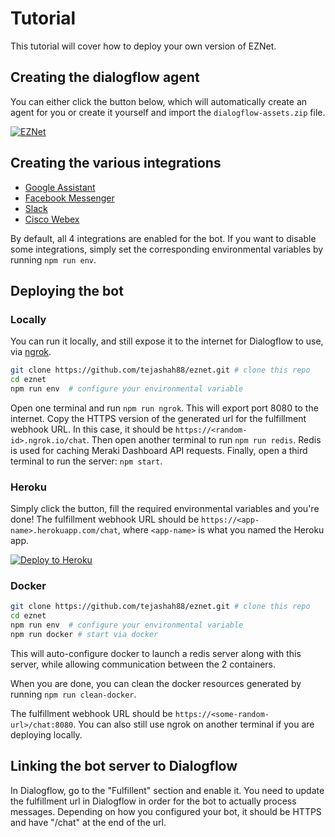 # Tutorial
This tutorial will cover how to deploy your own version of EZNet.

## Creating the dialogflow agent
You can either click the button below, which will automatically create an agent for you or create it yourself and import the `dialogflow-assets.zip` file.

[![EZNet](https://dialogflow.com/images/deploy.png)](https://console.dialogflow.com/api-client/#/oneclick?templateUrl=https://github.com/tejashah88/eznet/raw/master/assets/dialogflow-assets.zip&agentName=EZNet)

## Creating the various integrations
* [Google Assistant](https://dialogflow.com/docs/integrations/google-assistant)
* [Facebook Messenger](https://dialogflow.com/docs/integrations/facebook)
* [Slack](https://dialogflow.com/docs/integrations/slack)
* [Cisco Webex](https://dialogflow.com/docs/integrations/spark)

By default, all 4 integrations are enabled for the bot. If you want to disable some integrations, simply set the corresponding environmental variables by running `npm run env`.

## Deploying the bot

### Locally
You can run it locally, and still expose it to the internet for Dialogflow to use, via [ngrok](https://ngrok.com/).

```bash
git clone https://github.com/tejashah88/eznet.git # clone this repo
cd eznet
npm run env  # configure your environmental variable
```

Open one terminal and run `npm run ngrok`. This will export port 8080 to the internet. Copy the HTTPS version of the generated url for the fulfillment webhook URL. In this case, it should be `https://<random-id>.ngrok.io/chat`. Then open another terminal to run `npm run redis`. Redis is used for caching Meraki Dashboard API requests. Finally, open a third terminal to run the server: `npm start`.

### Heroku
Simply click the button, fill the required environmental variables and you're done! The fulfillment webhook URL should be `https://<app-name>.herokuapp.com/chat`, where `<app-name>` is what you named the Heroku app.

[![Deploy to Heroku](https://www.herokucdn.com/deploy/button.png)](https://heroku.com/deploy?template=https://github.com/tejashah88/eznet)

### Docker
```bash
git clone https://github.com/tejashah88/eznet.git # clone this repo
cd eznet
npm run env  # configure your environmental variable
npm run docker # start via docker
```

This will auto-configure docker to launch a redis server along with this server, while allowing communication between the 2 containers.

When you are done, you can clean the docker resources generated by running `npm run clean-docker`.

The fulfillment webhook URL should be `https://<some-random-url>/chat:8080`. You can also still use ngrok on another terminal if you are deploying locally.

## Linking the bot server to Dialogflow
In Dialogflow, go to the "Fulfillent" section and enable it.
You need to update the fulfillment url in Dialogflow in order for the bot to actually process messages. Depending on how you configured your bot, it should be HTTPS and have "/chat" at the end of the url.